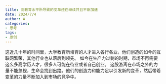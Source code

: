 ```yaml
---
title: 高教育水平所导致的变革还在继续并且不断加速
date: 2024/7/4
author: A
categories:
- 思考
tags:
- 原创
---
```


这近几十年的时间里，大学教育所培育的人才进入各行各业，他们创造的如今的互联网繁荣，其他行业也从落后到领先。
如今在生产力过剩的时期，市场不再需要这么多高学历人才，很多人可能在待业或者自己创业。
这股游离在市场之外的力量不能忽视，生命会找到出路。他们的创造力和能力足以引发新的变革，然后带着变革的力量不断加入到市场的竞争中。